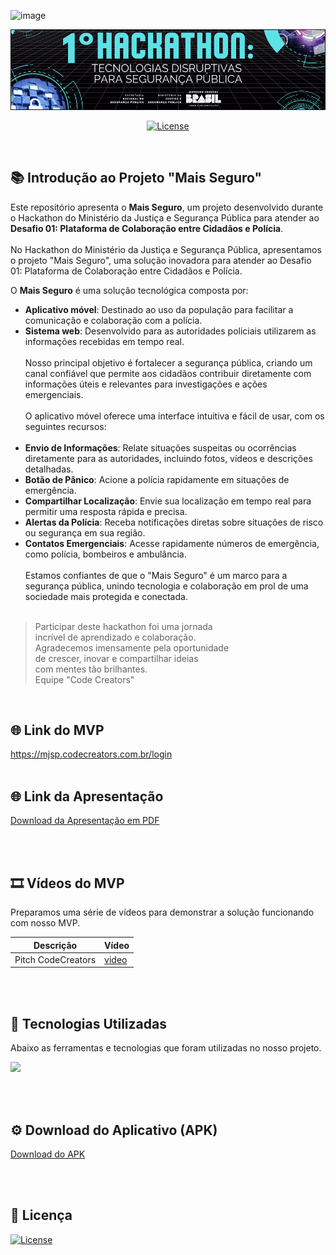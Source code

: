 ![image](https://github.com/user-attachments/assets/6069bf87-5e42-47c2-90f1-29a62c074f97)<p align="center"><img src="https://github.com/mjdos/maisSeguro/blob/main/public/assets/img/home.png" width="800" alt="CodeCreators"></p>

<p align="center">
<a href="https://packagist.org/packages/laravel/framework"><img src="https://img.shields.io/packagist/l/laravel/framework" alt="License"></a>
</p>

<br>

## 📚 Introdução ao Projeto "Mais Seguro"

Este repositório apresenta o **Mais Seguro**, um projeto desenvolvido durante o Hackathon do Ministério da Justiça e Segurança Pública para atender ao **Desafio 01: Plataforma de Colaboração entre Cidadãos e Polícia**. 
<br><br>
No Hackathon do Ministério da Justiça e Segurança Pública, apresentamos o projeto "Mais Seguro", uma solução inovadora para atender ao Desafio 01: Plataforma de Colaboração entre Cidadãos e Polícia.

O **Mais Seguro** é uma solução tecnológica composta por:
- **Aplicativo móvel**: Destinado ao uso da população para facilitar a comunicação e colaboração com a polícia.
- **Sistema web**: Desenvolvido para as autoridades policiais utilizarem as informações recebidas em tempo real.
<br><br>
Nosso principal objetivo é fortalecer a segurança pública, criando um canal confiável que permite aos cidadãos contribuir diretamente com informações úteis e relevantes para investigações e ações emergenciais.
<br><br>
O aplicativo móvel oferece uma interface intuitiva e fácil de usar, com os seguintes recursos:
<br><br>
- **Envio de Informações**: Relate situações suspeitas ou ocorrências diretamente para as autoridades, incluindo fotos, vídeos e descrições detalhadas.
- **Botão de Pânico**: Acione a polícia rapidamente em situações de emergência.
- **Compartilhar Localização**: Envie sua localização em tempo real para permitir uma resposta rápida e precisa.
- **Alertas da Polícia**: Receba notificações diretas sobre situações de risco ou segurança em sua região.
- **Contatos Emergenciais**: Acesse rapidamente números de emergência, como polícia, bombeiros e ambulância.
<br><br>
Estamos confiantes de que o "Mais Seguro" é um marco para a segurança pública, unindo tecnologia e colaboração em prol de uma sociedade mais protegida e conectada.
<br><br>
> Participar deste hackathon foi uma jornada<br>
> incrível de aprendizado e colaboração.<br>
> Agradecemos imensamente pela oportunidade<br>
> de crescer, inovar e compartilhar ideias<br>
> com mentes tão brilhantes.<br>
> Equipe "Code Creators"
<br>

## 🌐 Link do MVP
https://mjsp.codecreators.com.br/login
<br><br>

## 🌐 Link da Apresentação
<p align="left"><a href="https://github.com/mjdos/maisSeguro/blob/main/public/assets/pdf/hackthon_mjsp.pdf">Download da Apresentação em PDF</a></p>
<br><br>

## 🎞 Vídeos do MVP 

Preparamos uma série de vídeos para demonstrar a solução funcionando com nosso MVP.

| Descrição | Vídeo |
| ------ | ------ |
| Pitch CodeCreators | [video](https://www.youtube.com/watch?v=8b9i_JKpeaM) |

<br><br>

## 🚀 Tecnologias Utilizadas

Abaixo as ferramentas e tecnologias que foram utilizadas no nosso projeto.

<p align="left">
  <a href="https://skillicons.dev">
    <img src="https://skillicons.dev/icons?i=git,github,php,laravel,vscode,linux,nodejs,js,html,jquery,mysql,flutter" />
  </a>
</p>
<br><br>

## ⚙️ Download do Aplicativo (APK)
<p align="left"><a href="https://github.com/mjdos/maisSeguro/blob/main/public/assets/apk/MaisSeguro-release-05-01-2025.apk">Download do APK</a></p>

<br><br>
## 📝 Licença

<a href="https://packagist.org/packages/laravel/framework"><img src="https://img.shields.io/packagist/l/laravel/framework" alt="License"></a><br>
